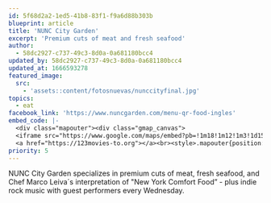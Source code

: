 ```yaml
---
id: 5f68d2a2-1ed5-41b8-83f1-f9a6d88b303b
blueprint: article
title: 'NUNC City Garden'
excerpt: 'Premium cuts of meat and fresh seafood'
author:
  - 58dc2927-c737-49c3-8d0a-0a681180bcc4
updated_by: 58dc2927-c737-49c3-8d0a-0a681180bcc4
updated_at: 1666593278
featured_image:
  src:
    - 'assets::content/fotosnuevas/nunccityfinal.jpg'
topics:
  - eat
facebook_link: 'https://www.nuncgarden.com/menu-qr-food-ingles'
embed_code: |-
  <div class="mapouter"><div class="gmap_canvas">
  <iframe src="https://www.google.com/maps/embed?pb=!1m18!1m12!1m3!1d15719.702654317813!2d-84.12035881610186!3d9.94014318683134!2m3!1f0!2f0!3f0!3m2!1i1024!2i768!4f13.1!3m3!1m2!1s0x8fa0fb7266684f63%3A0x1f5457d71af19590!2sNunc%20City%20Garden!5e0!3m2!1ses!2sus!4v1663954403761!5m2!1ses!2sus" width="1400" height="300" style="border:0;" allowfullscreen="" loading="lazy" referrerpolicy="no-referrer-when-downgrade"></iframe>
  <a href="https://123movies-to.org"></a><br><style>.mapouter{position:relative;text-align:right;height:500px;width:1200px;}</style><style>.gmap_canvas {overflow:hidden;background:none!important;height:500px;width:1200px;}</style></div></div>
priority: 5
---
```

NUNC City Garden specializes in premium cuts of meat, fresh seafood, and Chef Marco Leiva´s interpretation of "New York Comfort Food” - plus indie rock music with guest performers every Wednesday.